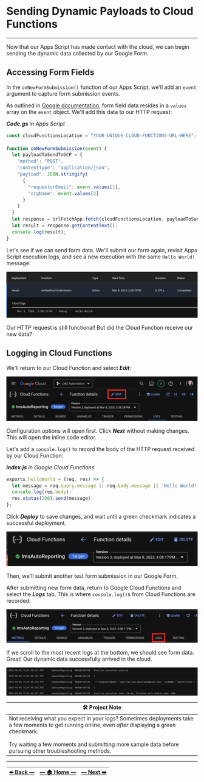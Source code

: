 # Sending Dynamic Payloads to Cloud Functions
---

Now that our Apps Script has made contact with the cloud, we can begin sending the dynamic data collected by our Google Form.

## Accessing Form Fields

In the `onNewFormSubmission()` function of our Apps Script, we'll add an `event` argument to capture form submission events.

As outlined in [Google documentation](https://developers.google.com/apps-script/guides/triggers/events#form-submit), form field data resides in a `values` array on the `event` object. We'll add this data to our HTTP request:

_**Code.gs** in Apps Script_
```JavaScript
const cloudFunctionsLocation = "YOUR-UNIQUE-CLOUD-FUNCTIONS-URL-HERE";

function onNewFormSubmission(event) {
  let payloadToSendToGCP = {
    "method": "POST",
    "contentType": "application/json",
    "payload": JSON.stringify(
      {
        "requestorEmail": event.values[1],
        "orgName": event.values[2]
      }
    )
  }
  let response = UrlFetchApp.fetch(cloudFunctionsLocation, payloadToSendToGCP);
  let result = response.getContentText();
  console.log(result);
}
```

Let's see if we can send form data. We'll submit our form again, revisit Apps Script execution logs, and see a new execution with the same  `Hello World!` message:

![Executions log entry with Hello World message from GCP](../assets/images/successful_http_req_to_gcp.png)

Our HTTP request is still functional! But did the Cloud Function receive our new data?

## Logging in Cloud Functions

We'll return to our Cloud Function and select **_Edit_**:

![Screenshot of GCP Cloud Function Console with edit option emphasized](../assets/images/edit_option_in_gcp_cloud.png)

Configuration options will open first. Click **_Next_** without making changes. This will open the inline code editor.

Let's add a `console.log()` to record the body of the HTTP request received by our Cloud Function:

_**index.js** in Google Cloud Functions_
```javascript
exports.helloWorld = (req, res) => {
  let message = req.query.message || req.body.message || 'Hello World!';
  console.log(req.body);
  res.status(200).send(message);
};
```

Click **_Deploy_** to save changes, and wait until a green checkmark indicates a successful deployment.

![Checkmark indicating successful cloud function deployment in Google Cloud Console](../assets/images/successful_deployment_in_cloud_console.png)

Then, we'll submit another test form submission in our Google Form.

After submitting new form data, return to Google Cloud Functions and select the **_Logs_** tab. This is where `console.log()`s from Cloud Functions are recorded:

![Checkmark indicating successful cloud function deployment in Google Cloud Console](../assets/images/access_logs_in_cloud_console.png)

If we scroll to the most recent logs at the bottom, we should see form data. Great! Our dynamic data successfully arrived in the cloud.

![Cloud Logs with request from Apps Script visible](../assets/images/google_form_payload_in_gcp.png)

| 🛠️  Project Note |
|--------------------|
| Not receiving what you expect in your logs? Sometimes deployments take a few moments to get running online, even _after_ displaying a green checkmark.<br><br> Try waiting a few moments and submitting more sample data before pursuing other troubleshooting methods. |

---

| [⬅️  Back —](./3.2_invoking_a_cloud_function_via_HTTPS.md) | [— 🏠 Home —](https://github.com/courtneyphillips/project-canis-educere) | [— Next  ➡️](./4.0_querying_an_api_from_cloud_functions.md) |
| --- | --- | --- |
